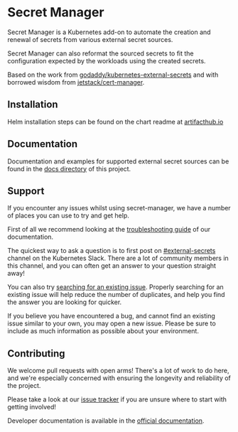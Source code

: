 # Secret Manager
Secret Manager is a Kubernetes add-on to automate the creation and renewal of
secrets from various external secret sources.

Secret Manager can also reformat the sourced secrets to fit the configuration
expected by the workloads using the created secrets.

Based on the work from [godaddy/kubernetes-external-secrets](https://github.com/godaddy/kubernetes-external-secrets)
and with borrowed wisdom from [jetstack/cert-manager](https://github.com/jetstack/cert-manager).

## Installation

Helm installation steps can be found on the chart readme at [artifacthub.io](https://artifacthub.io/packages/helm/itscontained/secret-manager)

## Documentation

Documentation and examples for supported external secret sources can be found in
the [docs directory](docs/README.md) of this project.

## Support

If you encounter any issues whilst using secret-manager, we have a number of places you 
can use to try and get help.

First of all we recommend looking at the [troubleshooting guide](docs/troubleshooting.md) of our documentation.

The quickest way to ask a question is to first post on [#external-secrets](https://kubernetes.slack.com/archives/C017BF84G2Y)
channel on the Kubernetes Slack. There are a lot of community members in this channel, and
you can often get an answer to your question straight away!

You can also try [searching for an existing issue](https://github.com/itscontained/secret-manager/issues). Properly searching
for an existing issue will help reduce the number of duplicates, and help you find the answer you are looking for quicker.

If you believe you have encountered a bug, and cannot find an existing issue similar to your own,
you may open a new issue. Please be sure to include as much information as possible about your environment.

## Contributing

We welcome pull requests with open arms! There's a lot of work to do here, and we're especially concerned with
ensuring the longevity and reliability of the project.

Please take a look at our [issue tracker](https://github.com/itscontained/secret-manager/issues) if you are
unsure where to start with getting involved!

Developer documentation is available in the [official documentation](docs/contributing).
